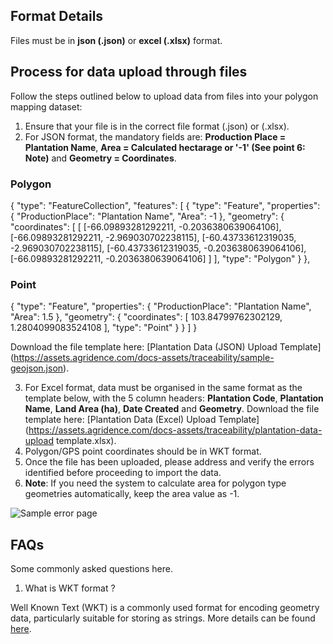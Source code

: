 ## Format Details

Files must be in **json (.json)** or **excel (.xlsx)** format.

## Process for data upload through files

Follow the steps outlined below to upload data from files into your polygon mapping dataset:

1. Ensure that your file is in the correct file format (.json) or (.xlsx).
2. For JSON format, the mandatory fields are: **Production Place = Plantation Name**, **Area = Calculated hectarage or '-1' (See point 6: Note)** and **Geometry = Coordinates**. 

### Polygon
{
  "type": "FeatureCollection",
  "features": [
    {
      "type": "Feature",
      "properties": {
        "ProductionPlace": "Plantation Name",
        "Area": -1
      },
      "geometry": {
        "coordinates": [
          [
            [-66.09893281292211, -0.2036380639064106],
            [-66.09893281292211, -2.969030702238115],
            [-60.43733612319035, -2.969030702238115],
            [-60.43733612319035, -0.2036380639064106],
            [-66.09893281292211, -0.2036380639064106]
          ]
        ],
        "type": "Polygon"
      }
    },

### Point
{
      "type": "Feature",
      "properties": {
        "ProductionPlace": "Plantation Name",
        "Area": 1.5
      },
      "geometry": {
        "coordinates": [
          103.84799762302129,
          1.2804099083524108
        ],
        "type": "Point"
      }
    }
  ]
}

Download the file template here: [Plantation Data (JSON) Upload Template] (https://assets.agridence.com/docs-assets/traceability/sample-geojson.json).

3. For Excel format, data must be organised in the same format as the template below, with the 5 column headers: **Plantation Code**, **Plantation Name**, **Land Area (ha)**, **Date Created** and **Geometry**.
Download the file template here: [Plantation Data (Excel) Upload Template](https://assets.agridence.com/docs-assets/traceability/plantation-data-upload template.xlsx).
4. Polygon/GPS point coordinates should be in WKT format.
5. Once the file has been uploaded, please address and verify the errors identified before proceeding to import the data.
6. **Note**: If you need the system to calculate area for polygon type geometries automatically, keep the area value as -1.

![Sample error page](https://assets.agridence.com/docs-assets/traceability/post-file-upload-errors-checks.png)

## FAQs

Some commonly asked questions here.

1. What is WKT format ?

Well Known Text (WKT) is a commonly used format for encoding geometry data, particularly suitable for storing as strings.
More details can be found [here](https://libgeos.org/specifications/wkt/).
